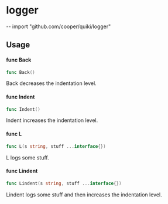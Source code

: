 # logger
--
    import "github.com/cooper/quiki/logger"


## Usage

#### func  Back

```go
func Back()
```
Back decreases the indentation level.

#### func  Indent

```go
func Indent()
```
Indent increases the indentation level.

#### func  L

```go
func L(s string, stuff ...interface{})
```
L logs some stuff.

#### func  Lindent

```go
func Lindent(s string, stuff ...interface{})
```
Lindent logs some stuff and then increases the indentation level.

